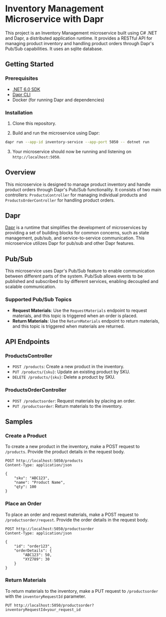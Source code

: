 # Inventory Management Microservice with Dapr

This project is an Inventory Management microservice built using C# .NET and Dapr, a distributed application runtime. It provides a RESTful API for managing product inventory and handling product orders through Dapr's Pub/Sub capabilities. It uses an sqlite database.

## Getting Started

### Prerequisites

- [.NET 6.0 SDK](https://dotnet.microsoft.com/download/dotnet/6.0)
- [Dapr CLI](https://docs.dapr.io/getting-started/install-dapr-cli/)
- Docker (for running Dapr and dependencies)

### Installation

1. Clone this repository.

2. Build and run the microservice using Dapr:

```bash
dapr run --app-id inventory-service --app-port 5050 -- dotnet run
```

3. Your microservice should now be running and listening on `http://localhost:5050`.

## Overview

This microservice is designed to manage product inventory and handle product orders through Dapr's Pub/Sub functionality. It consists of two main controllers: `ProductsController` for managing individual products and `ProductsOrderController` for handling product orders.

## Dapr

[Dapr](https://dapr.io/) is a runtime that simplifies the development of microservices by providing a set of building blocks for common concerns, such as state management, pub/sub, and service-to-service communication. This microservice utilizes Dapr for pub/sub and other Dapr features.

## Pub/Sub

This microservice uses Dapr's Pub/Sub feature to enable communication between different parts of the system. Pub/Sub allows events to be published and subscribed to by different services, enabling decoupled and scalable communication.

### Supported Pub/Sub Topics

- **Request Materials**: Use the `RequestMaterials` endpoint to request materials, and this topic is triggered when an order is placed.
- **Return Materials**: Use the `ReturnMaterials` endpoint to return materials, and this topic is triggered when materials are returned.

## API Endpoints

### ProductsController

- `POST /products`: Create a new product in the inventory.
- `PUT /products/{sku}`: Update an existing product by SKU.
- `DELETE /products/{sku}`: Delete a product by SKU.

### ProductsOrderController

- `POST /productsorder`: Request materials by placing an order.
- `PUT /productsorder`: Return materials to the inventory.

## Samples

### Create a Product

To create a new product in the inventory, make a POST request to `/products`. Provide the product details in the request body.

```http
POST http://localhost:5050/products
Content-Type: application/json

{
    "sku": "ABC123",
    "name": "Product Name",
    "qty": 100
}
```

### Place an Order

To place an order and request materials, make a POST request to `/productsorder/request`. Provide the order details in the request body.

```http
POST http://localhost:5050/productsorder
Content-Type: application/json

{
    "id": "order123",
    "orderDetails": {
        "ABC123": 50,
        "XYZ789": 30
    }
}
```

### Return Materials

To return materials to the inventory, make a PUT request to `/productsorder` with the `inventoryRequestId` parameter.

```http
PUT http://localhost:5050/productsorder?inventoryRequestId=your_request_id
```
